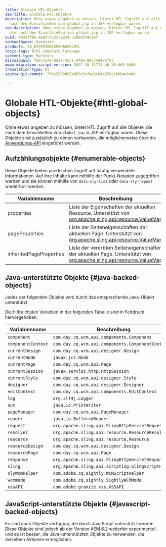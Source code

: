 ```yaml
---
title: Globale HTL-Objekte
seo-title: Globale HTL-Objekte
description: Ohne etwas angeben zu müssen, bietet HTL Zugriff auf alle Objekte, die
  nach dem Einschließen von global.jsp in JSP verfügbar waren.
seo-description: Ohne etwas angeben zu müssen, bietet HTL Zugriff auf alle Objekte,
  die nach dem Einschließen von global.jsp in JSP verfügbar waren.
uuid: e03affbb-a683-4323-8224-53d8ef59caef
contentOwner: Benutzer
products: SG_EXPERIENCEMANAGER/HTL
topic-tags: html-template-language
content-type: Referenz
discoiquuid: fe071a7e-0dae-45c1-9f86-80c558483f87
mwpw-migration-script-version: 2017-10-12T21 46 58.665-0400
translation-type: ht
source-git-commit: 796c55d3d85e6b5a3efaa5c04a25be1b0b4e54dd

---
```



# Globale HTL-Objekte{#htl-global-objects}

Ohne etwas angeben zu müssen, bietet HTL Zugriff auf alle Objekte, die nach dem Einschließen von `global.jsp` in JSP verfügbar waren. Diese Objekte sind zusätzlich zu denen vorhanden, die möglicherweise über die [Anwendungs-API](use-api.md) eingeführt werden.

## Aufzählungsobjekte {#enumerable-objects}

Diese Objekte bieten praktischen Zugriff auf häufig verwendete Informationen. Auf ihre Inhalte kann mithilfe der Punkt-Notation zugegriffen werden und sie können mithilfe von `data-sly-list` oder `data-sly-repeat` wiederholt werden.

| Variablenname | Beschreibung |
|--- |--- |
| properties | Liste der Eigenschaften der aktuellen Resource. Unterstützt von [org.apache.sling.api.resource.ValueMap](https://helpx.adobe.com/experience-manager/6-3/sites/developing/using/reference-materials/javadoc/org/apache/sling/api/resource/ValueMap.html) |
| pageProperties | Liste der Seiteneigenschaften der aktuellen Page. Unterstützt von [org.apache.sling.api.resource.ValueMap](https://helpx.adobe.com/experience-manager/6-3/sites/developing/using/reference-materials/javadoc/org/apache/sling/api/resource/ValueMap.hmtl) |
| inheritedPageProperties | Liste der vererbten Seiteneigenschaften der aktuellen Page. Unterstützt von [org.apache.sling.api.resource.ValueMap](https://helpx.adobe.com/experience-manager/6-3/sites/developing/using/reference-materials/javadoc/org/apache/sling/api/resource/ValueMap.html) |


## Java-unterstützte Objekte {#java-backed-objects}

Jedes der folgenden Objekte wird durch das entsprechende Java-Objekt unterstützt.

Die hilfreichsten Variablen in der folgenden Tabelle sind in Fettdruck hervorgehoben.

| Variablenname | Beschreibung |  |
|---|---|---|
| `component` | `com.day.cq.wcm.api.components.Component` |  |
| `componentContext` | `com.day.cq.wcm.api.components.ComponentContext` |  |
| `currentDesign` | `com.day.cq.wcm.api.designer.Design` |  |
| `currentNode` | `javax.jcr.Node` |  |
| `currentPage` | `com.day.cq.wcm.api.Page` |  |
| `currentSession` | `javax.servlet.http.HttpSession` |  |
| `currentStyle` | `com.day.cq.wcm.api.designer.Style` |  |
| `designer` | `com.day.cq.wcm.api.designer.Designer` |  |
| `editContext` | `com.day.cq.wcm.api.components.EditContext` |  |
| `log` | `org.slf4j.Logger` |  |
| `out` | `java.io.PrintWriter` |  |
| `pageManager` | `com.day.cq.wcm.api.PageManager` |  |
| `reader` | `java.io.BufferedReader` |  |
| `request` | `org.apache.sling.api.SlingHttpServletRequest` |  |
| `resolver` | `org.apache.sling.api.resource.ResourceResolver` |  |
| `resource` | `org.apache.sling.api.resource.Resource` |  |
| `resourceDesign` | `com.day.cq.wcm.api.designer.Design` |  |
| `resourcePage` | `com.day.cq.wcm.api.Page` |  |
| `response` | `org.apache.sling.api.SlingHttpServletResponse` |  |
| `sling` | `org.apache.sling.api.scripting.SlingScriptHelper` |  |
| `slyWcmHelper` | `com.adobe.cq.sightly.WCMScriptHelper` |  |
| `wcmmode` | `com.adobe.cq.sightly.SightlyWCMMode` |  |
| `xssAPI` | `com.adobe.granite.xss.XSSAPI` |  |

## JavaScript-unterstützte Objekte {#javascript-backed-objects}

Es sind auch Objekte verfügbar, die durch JavaScript unterstützt werden. Diese Objekte sind jedoch ab der Version AEM 6.2 weiterhin experimentell und es ist besser, die Java-unterstützten Objekte zu verwenden, die dieselben Aktionen ermöglichen.

<!-- 

Comment Type: draft

<p> </p> 
<p>JS-specific context variables: These supply access to asynchronous implementions of all the Java objects listed below). To write HTL code that is protable to granite.js, you must use the variables provided by aem and sly, not the native Java variables.</p> 
<ul> 
 <li>wcm
  <ul> 
   <li>currentPage</li> 
   <li>nativePage: [com.day.cq.wcm.apiPage]</li> 
   <li>properties: {<i>enumerable</i>}</li> 
  </ul> </li> 
 <li>granite
  <ul> 
   <li>request
    <ul> 
     <li>parameters: {<i>enumerable</i>}</li> 
     <li>nativeRequest: [org.apache.sling.scripting.core.impl.helper.OnDemandReaderRequest]</li> 
     <li>pathInfo
      <ul> 
       <li>nativePathInfo: [SlingRequestPathInfo: path='/content/geometrixx/en/jcr:content/par/text', selectorString='null', extension='html', suffix='null']</li> 
      </ul> </li> 
    </ul> </li> 
   <li>resource
    <ul> 
     <li>nativeResource: [Paragraph, path=/content/geometrixx/en/jcr:content/par/text, type=wcm/foundation/components/text, cssClass=default, column=0/0, diffInfo=[null], resource=[JcrNodeResource, type=wcm/foundation/components/text, superType=null, path=/content/geometrixx/en/jcr:content/par/text]]</li> 
     <li>path: "/content/geometrixx/en/jcr:content/par/text"</li> 
     <li>properties: {sling:resourceType,jcr:created,jcr:lastModified,jcr:createdBy, textIsRich,jcr:lastModifiedBy,jcr:primaryType}</li> 
    </ul> </li> 
   <li>properties: {sling:resourceType,jcr:created,jcr:lastModified,jcr:createdBy, textIsRich,jcr:lastModifiedBy,jcr:primaryType}</li> 
  </ul> </li> 
</ul> 
<p>JS specific non-HTL related variables. Present due to JS-implementaion. Generally not used in templating:</p> 
<ul> 
 <li>console: JS Object</li> 
 <li>exports: JS Object</li> 
 <li>module: JS Object</li> 
 <li>setImmediate: JS Function</li> 
 <li>setTimeout: JS Function</li> 
 <li>use: JS Function</li> 
</ul>
-->
